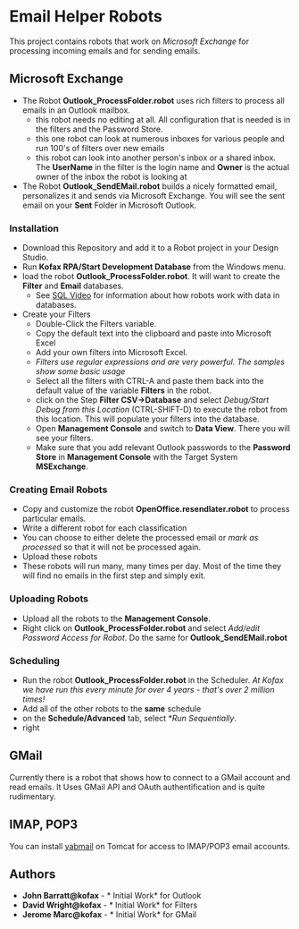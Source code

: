 # Email Helper Robots
This project contains robots that work on *Microsoft Exchange* for processing incoming emails and for sending emails.

## Microsoft Exchange
* The Robot **Outlook_ProcessFolder.robot** uses rich filters to process all emails in an Outlook mailbox.
  * this robot needs no editing at all. All configuration that is needed is in the filters and the Password Store.
  * this one robot can look at numerous inboxes for various people and run 100's of filters over new emails
  * this robot can look into another person's inbox or a shared inbox. The **UserName** in the filter is the login name and **Owner** is the actual owner of the inbox the robot is looking at
* The Robot **Outlook_SendEMail.robot** builds a nicely formatted email, personalizes it and sends via Microsoft Exchange. You will see the sent email on your **Sent** Folder in Microsoft Outlook.

### Installation
* Download this Repository and add it to a Robot project in your Design Studio.
* Run **Kofax RPA/Start Development Database** from the Windows menu. 
* load the robot **Outlook_ProcessFolder.robot**. It will want to create the **Filter** and **Email** databases.
  * See [SQL Video](https://www.dropbox.com/s/2k2as07yinjijps/Kapow%20-%20Data%20In%20Sql.mp4?dl=0) for information about how robots work with data in databases.
* Create your Filters
  * Double-Click the Filters variable.
  * Copy the default text into the clipboard and paste into Microsoft Excel
  * Add your own filters into Microsoft Excel.
  * *Filters use regular expressions and are very powerful. The samples show some basic usage*
  * Select all the filters with CTRL-A and paste them back into the default value of the variable **Filters** in the robot.
  * click on the Step **Filter CSV->Database** and select *Debug/Start Debug from this Location* (CTRL-SHIFT-D) to execute the robot from this location. This will populate your filters into the database.
  * Open **Management Console** and switch to **Data View**. There you will see your filters.
  * Make sure that you add relevant Outlook passwords to the **Password Store** in **Management Console** with the Target System **MSExchange**.
### Creating Email Robots
* Copy and customize the robot **OpenOffice.resendlater.robot** to process particular emails.
* Write a different robot for each classification
* You can choose to either delete the processed email or *mark as processe*d so that it will not be processed again.
* Upload these robots
* These robots will run many, many times per day. Most of the time they will find no emails in the first step and simply exit.
### Uploading Robots
* Upload all the robots to the **Management Console**.
* Right click on **Outlook_ProcessFolder.robot** and select *Add/edit Password Access for Robot*. Do the same for **Outlook_SendEMail.robot**

### Scheduling
 * Run the robot **Outlook_ProcessFolder.robot** in the Scheduler. *At Kofax we have run this every minute for over 4 years - that's over 2 million times!*
 * Add all of the other robots to the **same** schedule
 * on the **Schedule/Advanced** tab, select **Run Sequentially*.
 * right
 
## GMail
Currently there is a robot that shows how to connect to a GMail account and read emails. It Uses GMail API and OAuth authentification and is quite rudimentary.

## IMAP, POP3
You can install [yabmail](http://yawebmail.sourceforge.net/overview.html) on Tomcat for access to IMAP/POP3 email accounts.

## Authors

* **John Barratt@kofax** - * Initial Work* for Outlook
* **David Wright@kofax** - * Initial Work* for Filters
* **Jerome Marc@kofax** - * Initial Work* for GMail
